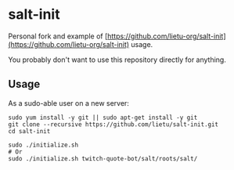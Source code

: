 # salt-init

Personal fork and example of
[https://github.com/lietu-org/salt-init](https://github.com/lietu-org/salt-init)
usage.

You probably don't want to use this repository directly for anything.

## Usage

As a sudo-able user on a new server:
```
sudo yum install -y git || sudo apt-get install -y git
git clone --recursive https://github.com/lietu/salt-init.git
cd salt-init

sudo ./initialize.sh
# Or
sudo ./initialize.sh twitch-quote-bot/salt/roots/salt/
```
